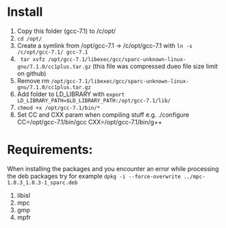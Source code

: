 # Install

1. Copy this folder (gcc-7.1) to /c/opt/
2. `cd /opt/`
2. Create a symlink from /opt/gcc-7.1 -> /c/opt/gcc-7.1 with `ln -s /c/opt/gcc-7.1/ gcc-7.1`
3. ` tar xvfz /opt/gcc-7.1/libexec/gcc/sparc-unknown-linux-gnu/7.1.0/cc1plus.tar.gz` (this file was compressed dueo file size limit on github)
4. Remove rm `/opt/gcc-7.1/libexec/gcc/sparc-unknown-linux-gnu/7.1.0/cc1plus.tar.gz`
5. Add folder to LD_LIBRARY with `export LD_LIBRARY_PATH=$LD_LIBRARY_PATH:/opt/gcc-7.1/lib/`
6. `chmod +x /opt/gcc-7.1/bin/*`
7. Set CC and CXX param when compiling stuff e.g. ./configure CC=/opt/gcc-7.1/bin/gcc CXX=/opt/gcc-7.1/bin/g++

# Requirements:

When installing the packages and you encounter an error while processing the deb packages try for example ` dpkg -i --force-overwrite ../mpc-1.0.3_1.0.3-1_sparc.deb     `

1. libisl
2. mpc
3. gmp
4. mpfr
